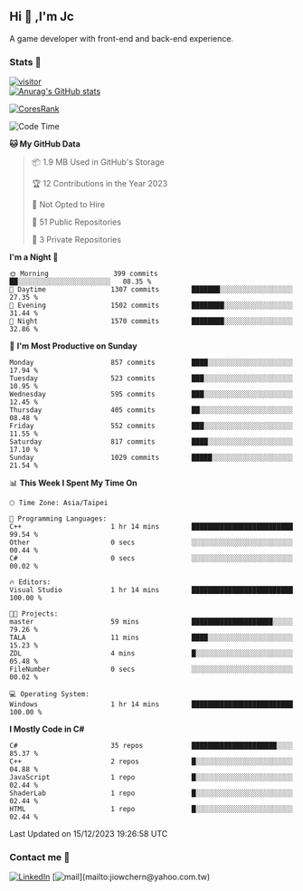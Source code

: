 ## Hi 👋 ,I'm Jc  

A game developer with front-end and back-end experience.  

### Stats  📝
[![visitor](https://visitor-badge.glitch.me/badge?page_id=jiowchern.jiowchern&style=flat-square&color=0088cc)](https://visitor-badge.glitch.me/badge?page_id=jiowchern.jiowchern&style=flat-square&color=0088cc)  
[![Anurag's GitHub stats](https://github-readme-stats.vercel.app/api?username=jiowchern&count_private=true&&show_icons=true)](https://github.com/anuraghazra/github-readme-stats)  
<!-- [![trophy](https://github-profile-trophy.vercel.app/?username=jiowchern)](https://github.com/ryo-ma/github-profile-trophy)   -->
[![CoresRank](https://cr-ss-service.azurewebsites.net/api/ScreenShot?widget=summary&username=jiowchern)](https://cr-ss-service.azurewebsites.net/api/ScreenShot?widget=summary&username=jiowchern)


<!--START_SECTION:waka-->
![Code Time](http://img.shields.io/badge/Code%20Time-1%2C094%20hrs%205%20mins-blue)

**🐱 My GitHub Data** 

> 📦 1.9 MB Used in GitHub's Storage 
 > 
> 🏆 12 Contributions in the Year 2023
 > 
> 🚫 Not Opted to Hire
 > 
> 📜 51 Public Repositories 
 > 
> 🔑 3 Private Repositories 
 > 
**I'm a Night 🦉** 

```text
🌞 Morning                399 commits         ██░░░░░░░░░░░░░░░░░░░░░░░   08.35 % 
🌆 Daytime                1307 commits        ███████░░░░░░░░░░░░░░░░░░   27.35 % 
🌃 Evening                1502 commits        ████████░░░░░░░░░░░░░░░░░   31.44 % 
🌙 Night                  1570 commits        ████████░░░░░░░░░░░░░░░░░   32.86 % 
```
📅 **I'm Most Productive on Sunday** 

```text
Monday                   857 commits         ████░░░░░░░░░░░░░░░░░░░░░   17.94 % 
Tuesday                  523 commits         ███░░░░░░░░░░░░░░░░░░░░░░   10.95 % 
Wednesday                595 commits         ███░░░░░░░░░░░░░░░░░░░░░░   12.45 % 
Thursday                 405 commits         ██░░░░░░░░░░░░░░░░░░░░░░░   08.48 % 
Friday                   552 commits         ███░░░░░░░░░░░░░░░░░░░░░░   11.55 % 
Saturday                 817 commits         ████░░░░░░░░░░░░░░░░░░░░░   17.10 % 
Sunday                   1029 commits        █████░░░░░░░░░░░░░░░░░░░░   21.54 % 
```


📊 **This Week I Spent My Time On** 

```text
🕑︎ Time Zone: Asia/Taipei

💬 Programming Languages: 
C++                      1 hr 14 mins        █████████████████████████   99.54 % 
Other                    0 secs              ░░░░░░░░░░░░░░░░░░░░░░░░░   00.44 % 
C#                       0 secs              ░░░░░░░░░░░░░░░░░░░░░░░░░   00.02 % 

🔥 Editors: 
Visual Studio            1 hr 14 mins        █████████████████████████   100.00 % 

🐱‍💻 Projects: 
master                   59 mins             ████████████████████░░░░░   79.26 % 
TALA                     11 mins             ████░░░░░░░░░░░░░░░░░░░░░   15.23 % 
ZDL                      4 mins              █░░░░░░░░░░░░░░░░░░░░░░░░   05.48 % 
FileNumber               0 secs              ░░░░░░░░░░░░░░░░░░░░░░░░░   00.02 % 

💻 Operating System: 
Windows                  1 hr 14 mins        █████████████████████████   100.00 % 
```

**I Mostly Code in C#** 

```text
C#                       35 repos            █████████████████████░░░░   85.37 % 
C++                      2 repos             █░░░░░░░░░░░░░░░░░░░░░░░░   04.88 % 
JavaScript               1 repo              █░░░░░░░░░░░░░░░░░░░░░░░░   02.44 % 
ShaderLab                1 repo              █░░░░░░░░░░░░░░░░░░░░░░░░   02.44 % 
HTML                     1 repo              █░░░░░░░░░░░░░░░░░░░░░░░░   02.44 % 
```




 Last Updated on 15/12/2023 19:26:58 UTC
<!--END_SECTION:waka-->



### Contact me 💬
[![LinkedIn](https://img.shields.io/badge/-JiowchernChen-0077B5?style==flat-square&logo=LinkedIn&logoColor=white)](https://www.linkedin.com/in/jiowchern-chen-4aaa90b7/) [![mail](https://img.shields.io/badge/-jiowchern%40yahoo.com.tw-blueviolet?style=flat-square&logo=yahoo!)](mailto:jiowchern@yahoo.com.tw)    

<!-- [![Linkedin Badge](https://img.shields.io/badge/-LinkedIn-blue?style=flat-square&logo=Linkedin&logoColor=white&link=https://www.linkedin.com/in/jiowchern-chen-4aaa90b7/)](https://www.linkedin.com/in/jiowchern-chen-4aaa90b7/) -->


<!--
**jiowchern/jiowchern** is a ✨ _special_ ✨ repository because its `README.md` (this file) appears on your GitHub profile.

Here are some ideas to get you started:

- 🔭 I’m currently working on ...
- 🌱 I’m currently learning ...
- 👯 I’m looking to collaborate on ...
- 🤔 I’m looking for help with ...
- 💬 Ask me about ...
- 📫 How to reach me: ...
- 😄 Pronouns: ...
- ⚡ Fun fact: ...
-->

